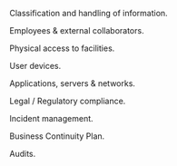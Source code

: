   
Classification and handling of information.
    
Employees & external collaborators.
    
Physical access to facilities.
    
User devices.
    
Applications, servers & networks.
    
Legal / Regulatory compliance.
    
Incident management.
    
Business Continuity Plan.
    
Audits.